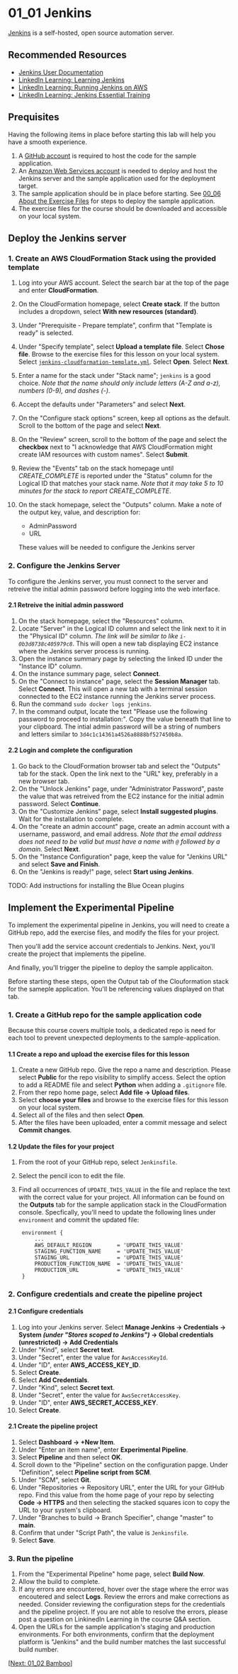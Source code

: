 # 01_01 Jenkins
[Jenkins](https://www.jenkins.io/) is a self-hosted, open source automation server.

## Recommended Resources
- [Jenkins User Documentation](https://www.jenkins.io/doc/)
- [LinkedIn Learning: Learning Jenkins](https://www.linkedin.com/learning/learning-jenkins-14423877)
- [LinkedIn Learning: Running Jenkins on AWS](https://www.linkedin.com/learning/running-jenkins-on-aws-8591136)
- [LinkedIn Learning: Jenkins Essential Training](https://www.linkedin.com/learning/jenkins-essential-training-17420152)

## Prequisites
Having the following items in place before starting this lab will help you have a smooth experience.

1. A [GitHub account](https://github.com/join) is required to host the code for the sample application.
2. An [Amazon Web Services account](https://aws.amazon.com/free) is needed to deploy and host the Jenkins server and the sample application used for the deployment target.
3. The sample application should be in place before starting.  See [00_06 About the Exercise Files](../../ch0_introduction/00_06_about_the_exercise_files/README.md) for steps to deploy the sample application.
4. The exercise files for the course should be downloaded and accessible on your local system.

## Deploy the Jenkins server
### 1. Create an AWS CloudFormation Stack using the provided template
1. Log into your AWS account.  Select the search bar at the top of the page and enter **CloudFormation**.
1. On the CloudFormation homepage, select **Create stack**.  If the button includes a dropdown, select **With new resources (standard)**.
1. Under "Prerequisite - Prepare template", confirm that "Template is ready" is selected.
1. Under "Specify template", select **Upload a template file**.  Select **Chose file**.  Browse to the exercise files for this lesson on your local system.  Select [`jenkins-cloudformation-template.yml`](./jenkins-cloudformation-template.yml).  Select **Open**. Select **Next**.
1. Enter a name for the stack under "Stack name"; `jenkins` is a good choice. *Note that the name should only include letters (A-Z and a-z), numbers (0-9), and dashes (-)*.
1. Accept the defaults under "Parameters" and select **Next**.
1. On the "Configure stack options" screen, keep all options as the default.  Scroll to the bottom of the page and select **Next**.
1.  On the "Review" screen, scroll to the bottom of the page and select the **checkbox** next to "I acknowledge that AWS CloudFormation might create IAM resources with custom names".  Select **Submit**.
1. Review the "Events" tab on the stack homepage until *CREATE_COMPLETE* is reported under the "Status" column for the Logical ID that matches your stack name. *Note that it may take 5 to 10 minutes for the stack to report CREATE_COMPLETE*.
1.  On the stack homepage, select the "Outputs" column.  Make a note of the output key, value, and description for:
    - AdminPassword
    - URL

    These values will be needed to configure the Jenkins server

### 2. Configure the Jenkins Server
To configure the Jenkins server, you must connect to the server and retreive the initial admin password before logging into the web interface.

#### 2.1 Retreive the initial admin password
1.  On the stack homepage, select the "Resources" column.
2.  Locate "Server" in the Logical ID column and select the link next to it in the "Physical ID" column. *The link will be similar to like `i-0b3d8738c405979c8`*.  This will open a new tab displaying EC2 instance where the Jenkins server process is running.
3.  Open the instance summary page by selecting the linked ID under the "Instance ID" column.
4.  On the instance summary page, select **Connect**.
5.  On the "Connect to instance" page, select the **Session Manager** tab.  Select **Connect**.  This will open a new tab with a terminal session connected to the EC2 instance running the Jenkins server process.
6.  Run the command `sudo docker logs jenkins`.
7.  In the command output, locate the text "Please use the following password to proceed to installation:".  Copy the value beneath that line to your clipboard.  The intial admin password will be a string of numbers and letters similar to `3d4c1c14361a4526a8888bf527450b8a`.

#### 2.2 Login and complete the configuration
1. Go back to the CloudFormation browser tab and select the "Outputs" tab for the stack.  Open the link next to the "URL" key, preferably in a new browser tab.
2. On the "Unlock Jenkins" page, under "Administrator Password", paste the value that was retreived from the EC2 instance for the initial admin password.  Select **Continue**.
3. On the "Customize Jenkins" page, select **Install suggested plugins**.  Wait for the installation to complete.
4. On the "create an admin account" page, create an admin account with a username, password, and email address.  *Note that the email address does not need to be valid but must have a name with `@` followed by a domain.*  Select **Next**.
5. On the "Instance Configuration" page, keep the value for "Jenkins URL" and select **Save and Finish**.
6. On the "Jenkins is ready!" page, select **Start using Jenkins**.

TODO: Add instructions for installing the Blue Ocean plugins

## Implement the Experimental Pipeline
To implement the experimental pipeline in Jenkins, you will need to create a GitHub repo, add the exercise files, and modify the files for your project.

Then you'll add the service account credentials to Jenkins.  Next, you'll create the project that implements the pipeline.

And finally, you'll trigger the pipeline to deploy the sample applicaiton.

Before starting these steps, open the Output tab of the Clouformation stack for the sameple application.  You'll be referencing values displayed on that tab.

### 1. Create a GitHub repo for the sample application code
Because this course covers multiple tools, a dedicated repo is need for each tool to prevent unexpected deployments to the sample-application.

#### 1.1 Create a repo and upload the exercise files for this lesson
1. Create a new GitHub repo. Give the repo a name and description.  Please select **Public** for the repo visibility to simplify access.  Select the option to add a README file and select **Python** when adding a `.gitignore` file.
2. From ther repo home page, select **Add file -> Upload files**.
3. Select **choose your files** and browse to the exercise files for this lesson on your local system.
4. Select all of the files and then select **Open**.
5. After the files have been uploaded, enter a commit message and select **Commit changes**.

#### 1.2 Update the files for your project
1. From the root of your GitHub repo, select `Jenkinsfile`.
2. Select the pencil icon to edit the file.
3. Find all occurrences of `UPDATE_THIS_VALUE` in the file and replace the text with the correct value for your project. All information can be found on the **Outputs** tab for the sample application stack in the CloudFormation console. Specfically, you'll need to update the following lines under `environment` and commit the updated file:

        environment {
            ...
            AWS_DEFAULT_REGION        = 'UPDATE_THIS_VALUE'
            STAGING_FUNCTION_NAME     = 'UPDATE_THIS_VALUE'
            STAGING_URL               = 'UPDATE_THIS_VALUE'
            PRODUCTION_FUNCTION_NAME  = 'UPDATE_THIS_VALUE'
            PRODUCTION_URL            = 'UPDATE_THIS_VALUE'
        }


### 2. Configure credentials and create the pipeline project

#### 2.1 Configure credentials
1. Log into your Jenkins server.  Select **Manage Jenkins -> Credentials -> System *(under "Stores scoped to Jenkins")* -> Global credentials (unrestricted) -> Add Credentials**
2. Under "Kind", select **Secret text**.
3. Under "Secret", enter the value for `AwsAccessKeyId`.
4. Under "ID", enter **AWS_ACCESS_KEY_ID**.
5. Select **Create**.
6. Select **Add Credentials**.
7. Under "Kind", select **Secret text**.
3. Under "Secret", enter the value for `AwsSecretAccessKey`.
4. Under "ID", enter **AWS_SECRET_ACCESS_KEY**.
5. Select **Create**.

#### 2.1 Create the pipeline project
1. Select **Dashboard -> +New Item**.
2. Under "Enter an item name", enter **Experimental Pipeline**.
3. Select **Pipeline** and then select **OK**.
4. Scroll down to the "Pipeline" section on the configuration papge.  Under "Definition", select **Pipeline script from SCM**.
5. Under "SCM", select **Git**.
6. Under "Repositories -> Repository URL", enter the URL for your GitHub repo.  Find this value from the home page of your repo by selecting **Code -> HTTPS** and then selecting the stacked squares icon to copy the URL to your system's clipboard.
7. Under "Branches to build -> Branch Specifier", change "master" to **main**.
8. Confirm that under "Script Path", the value is `Jenkinsfile`.
9. Select **Save**.

### 3. Run the pipeline
1. From the "Experimental Pipeline" home page, select **Build Now**.
2. Allow the build to complete.
3. If any errors are encountered, hover over the stage where the error was encoutered and select **Logs**.  Review the errors and make corrections as needed.  Consider reviewing the configuration steps for the credentials and the pipeline project.  If you are not able to resolve the errors, please post a question on LinkinedIn Learning in the course Q&A section.
4. Open the URLs for the sample application's staging and production environments.  For both environments, confirm that the deployment platform is "Jenkins" and the build number matches the last successful build number.

[[Next: 01_02 Bamboo](../01_02_bamboo/README.md)]
